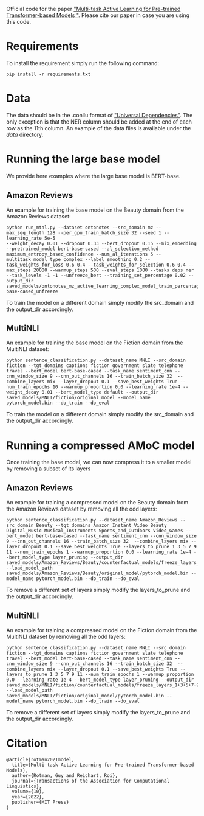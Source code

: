 Official code for the paper ["Multi-task Active Learning for Pre-trained Transformer-based Models
"](https://arxiv.org/abs/2208.05379).
Please cite our paper in case you are using this code.

# Requirements
To install the requirement simply run the following command:
```
pip install -r requirements.txt
```
# Data
The data should be in the .conllu format of ["Universal Dependencies"](https://universaldependencies.org/).
The only exception is that the NER column should be added at the end of each row as the 11th column.
An example of the data files is available under the <em>data</em> directory.

# Running the large base model
We provide here examples where the large base model is BERT-base.

## Amazon Reviews
An example for training the base model on the Beauty domain from the Amazon Reviews dataset:
```
python run_mtal.py --dataset ontonotes --src_domain mz --max_seq_length 128 --per_gpu_train_batch_size 32 --seed 1 --learning_rate 5e-5
--weight_decay 0.01 --dropout 0.33 --bert_dropout 0.15 --mix_embedding --pretrained_model bert-base-cased --al_selection_method maximum_entropy_based_confidence --num_al_iterations 5 --multitask_model_type complex --label_smoothing 0.2 --task_weights_for_loss 0.6 0.4 --task_weights_for_selection 0.6 0.4 --max_steps 20000 --warmup_steps 500 --eval_steps 1000 --tasks deps ner --task_levels -1 -1 --unfreeze_bert --training_set_percentage 0.02 --output_dir saved_models/ontonotes_mz_active_learning_complex_model_train_percentage_0.02_deps_ner_al_selection_method_maximum_entropy_based_confidence_tw_for_l_0.6_0.4_tw_for_s_0.6_0.4_ls_0.2_bert-base-cased_unfreeze
```

To train the model on a different domain simply modify the src_domain and the output_dir accordingly.

## MultiNLI
An example for training the base model on the Fiction domain from the MultiNLI dataset:
```
python sentence_classification.py --dataset_name MNLI --src_domain fiction --tgt_domains captions fiction government slate telephone travel --bert_model bert-base-cased --task_name sentiment_cnn --cnn_window_size 9 --cnn_out_channels 16 --train_batch_size 32  --combine_layers mix --layer_dropout 0.1 --save_best_weights True --num_train_epochs 10 --warmup_proportion 0.0 --learning_rate 1e-4 --weight_decay 0.01 --bert_model_type default --output_dir saved_models/MNLI/fiction/original_model --model_name pytorch_model.bin --do_train --do_eval
```

To train the model on a different domain simply modify the src_domain and the output_dir accordingly.

# Running a compressed AMoC model
Once training the base model, we can now compress it to a smaller model by removing a subset of its layers

## Amazon Reviews
An example for training a compressed model on the Beauty domain from the Amazon Reviews dataset by removing all the odd layers:
```
python sentence_classification.py --dataset_name Amazon_Reviews --src_domain Beauty --tgt_domains Amazon_Instant_Video Beauty Digital_Music Musical_Instruments Sports_and_Outdoors Video_Games --bert_model bert-base-cased --task_name sentiment_cnn --cnn_window_size 9 --cnn_out_channels 16 --train_batch_size 32  --combine_layers mix --layer_dropout 0.1 --save_best_weights True --layers_to_prune 1 3 5 7 9 11 --num_train_epochs 1 --warmup_proportion 0.0 --learning_rate 1e-4 --bert_model_type layer_pruning --output_dir saved_models/Amazon_Reviews/Beauty/counterfactual_models/freeze_layers_1+3+5+7+9+11 --load_model_path saved_models/Amazon_Reviews/Beauty/original_model/pytorch_model.bin --model_name pytorch_model.bin --do_train --do_eval
```

To remove a different set of layers simply modify the layers_to_prune and the output_dir accordingly.

## MultiNLI
An example for training a compressed model on the Fiction domain from the MultiNLI dataset by removing all the odd layers:
```
python sentence_classification.py --dataset_name MNLI --src_domain fiction --tgt_domains captions fiction government slate telephone travel --bert_model bert-base-cased --task_name sentiment_cnn --cnn_window_size 9 --cnn_out_channels 16 --train_batch_size 32  --combine_layers mix --layer_dropout 0.1 --save_best_weights True --layers_to_prune 1 3 5 7 9 11 --num_train_epochs 1 --warmup_proportion 0.0 --learning_rate 1e-4 --bert_model_type layer_pruning --output_dir saved_models/MNLI/fiction/counterfactual_models/freeze_layers_1+3+5+7+9+11 --load_model_path saved_models/MNLI/fiction/original_model/pytorch_model.bin --model_name pytorch_model.bin --do_train --do_eval
```

To remove a different set of layers simply modify the layers_to_prune and the output_dir accordingly.

# Citation
```
@article{rotman2021model,
  title={Multi-task Active Learning for Pre-trained Transformer-based Models},
  author={Rotman, Guy and Reichart, Roi},
  journal={Transactions of the Association for Computational Linguistics},
  volume={10},
  year={2022},
  publisher={MIT Press}
}
```